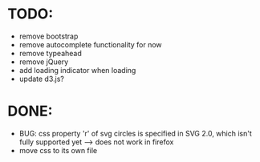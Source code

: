 # TODO:

- remove bootstrap
- remove autocomplete functionality for now
- remove typeahead
- remove jQuery
- add loading indicator when loading
- update d3.js?


# DONE:

+ BUG: css property 'r' of svg circles is specified in SVG 2.0, which isn't fully supported yet --> does not work in firefox
+ move css to its own file
